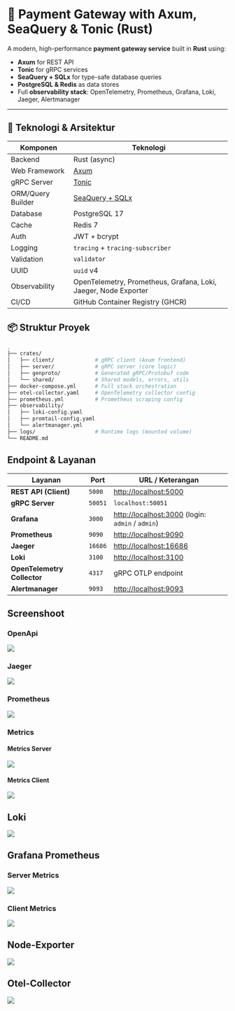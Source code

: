 # 🚀 Payment Gateway with Axum, SeaQuery & Tonic (Rust)

A modern, high-performance **payment gateway service** built in **Rust** using:
- **Axum** for REST API
- **Tonic** for gRPC services
- **SeaQuery + SQLx** for type-safe database queries
- **PostgreSQL & Redis** as data stores
- Full **observability stack**: OpenTelemetry, Prometheus, Grafana, Loki, Jaeger, Alertmanager


---

## 🧩 Teknologi & Arsitektur

| Komponen | Teknologi |
|--------|----------|
| Backend | Rust (async) |
| Web Framework | [Axum](https://github.com/tokio-rs/axum) |
| gRPC Server | [Tonic](https://github.com/hyperium/tonic) |
| ORM/Query Builder | [SeaQuery + SQLx](https://www.sea-ql.org/) |
| Database | PostgreSQL 17 |
| Cache | Redis 7 |
| Auth | JWT + bcrypt |
| Logging | `tracing` + `tracing-subscriber` |
| Validation | `validator` |
| UUID | `uuid` v4 |
| Observability | OpenTelemetry, Prometheus, Grafana, Loki, Jaeger, Node Exporter |
| CI/CD | GitHub Container Registry (GHCR) |


## 📦 Struktur Proyek

```bash
.
├── crates/
│   ├── client/             # gRPC client (Axum frontend)
│   ├── server/             # gRPC server (core logic)
│   ├── genproto/           # Generated gRPC/Protobuf code
│   └── shared/             # Shared models, errors, utils
├── docker-compose.yml      # Full stack orchestration
├── otel-collector.yaml     # OpenTelemetry collector config
├── prometheus.yml          # Prometheus scraping config
├── observability/
│   ├── loki-config.yaml
│   ├── promtail-config.yaml
│   └── alertmanager.yml
├── logs/                   # Runtime logs (mounted volume)
└── README.md
```

## Endpoint & Layanan


| Layanan                   | Port   | URL / Keterangan                                                                 |
|---------------------------|--------|----------------------------------------------------------------------------------|
| **REST API (Client)**     | `5000` | [http://localhost:5000](http://localhost:5000)                                   |
| **gRPC Server**           | `50051`| `localhost:50051`                                                                |
| **Grafana**               | `3000` | [http://localhost:3000](http://localhost:3000) (login: `admin` / `admin`)        |
| **Prometheus**            | `9090` | [http://localhost:9090](http://localhost:9090)                                   |
| **Jaeger**                | `16686`| [http://localhost:16686](http://localhost:16686)                                 |
| **Loki**                  | `3100` | [http://localhost:3100](http://localhost:3100)                                   |
| **OpenTelemetry Collector** | `4317` | gRPC OTLP endpoint                                                              |
| **Alertmanager**          | `9093` | [http://localhost:9093](http://localhost:9093)                                   |
##

## Screenshoot

### OpenApi

<img src="./images/openapi.png" />

### Jaeger

<img src="./images/Jaeger.png" />


### Prometheus

<img src="./images/prometheus.png" />


### Metrics

#### Metrics Server

<img src="./images/metrics_server.png" />

#### Metrics Client

<img src="./images/metrics_client.png" />


## Loki

<img src="./images/loki.png" />

## Grafana Prometheus

### Server Metrics

<img src="./images/grafana-server.png"/>

### Client Metrics

<img src="./images/grafana-client.png" />

## Node-Exporter

<img src="./images/node-expoter.png" />

## Otel-Collector

<img src="./images/otel.png" />

